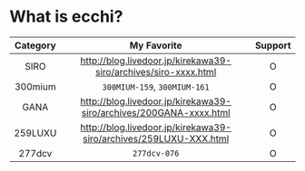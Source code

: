 # What is ecchi?
| Category | My Favorite | Support |
| :---:  | :---: | :---: |
| SIRO | http://blog.livedoor.jp/kirekawa39-siro/archives/siro-xxxx.html| O
| 300mium | `300MIUM-159`, `300MIUM-161` | O
| GANA | http://blog.livedoor.jp/kirekawa39-siro/archives/200GANA-xxxx.html| O
| 259LUXU | http://blog.livedoor.jp/kirekawa39-siro/archives/259LUXU-XXX.html| O
| 277dcv | `277dcv-076`| O
